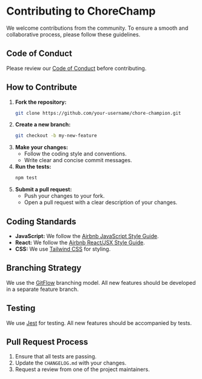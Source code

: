 # Contributing to ChoreChamp

We welcome contributions from the community. To ensure a smooth and collaborative process, please follow these guidelines.

## Code of Conduct

Please review our [Code of Conduct](./CODE_OF_CONDUCT.md) before contributing.

## How to Contribute

1.  **Fork the repository:**
    ```bash
    git clone https://github.com/your-username/chore-champion.git
    ```
2.  **Create a new branch:**
    ```bash
    git checkout -b my-new-feature
    ```
3.  **Make your changes:**
    - Follow the coding style and conventions.
    - Write clear and concise commit messages.
4.  **Run the tests:**
    ```bash
    npm test
    ```
5.  **Submit a pull request:**
    - Push your changes to your fork.
    - Open a pull request with a clear description of your changes.

## Coding Standards

*   **JavaScript:** We follow the [Airbnb JavaScript Style Guide](https://github.com/airbnb/javascript).
*   **React:** We follow the [Airbnb React/JSX Style Guide](https://github.com/airbnb/javascript/tree/master/react).
*   **CSS:** We use [Tailwind CSS](https://tailwindcss.com/) for styling.

## Branching Strategy

We use the [GitFlow](https://www.atlassian.com/git/tutorials/comparing-workflows/gitflow-workflow) branching model. All new features should be developed in a separate feature branch.

## Testing

We use [Jest](https://jestjs.io/) for testing. All new features should be accompanied by tests.

## Pull Request Process

1.  Ensure that all tests are passing.
2.  Update the `CHANGELOG.md` with your changes.
3.  Request a review from one of the project maintainers.
